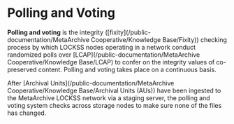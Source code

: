 Polling and Voting
==================

**Polling and voting** is the integrity ([fixity](/public-documentation/MetaArchive Cooperative/Knowledge Base/Fixity)) checking process by which LOCKSS nodes operating in a network conduct randomized polls over  [LCAP](/public-documentation/MetaArchive Cooperative/Knowledge Base/LCAP) to confer on the integrity values of co-preserved content. Polling and voting takes place on a continuous basis. 

After [Archival Units](/public-documentation/MetaArchive Cooperative/Knowledge Base/Archival Units (AUs)) have been ingested to the MetaArchive LOCKSS network via a staging server, the polling and voting system checks across storage nodes to make sure none of the files has changed.

